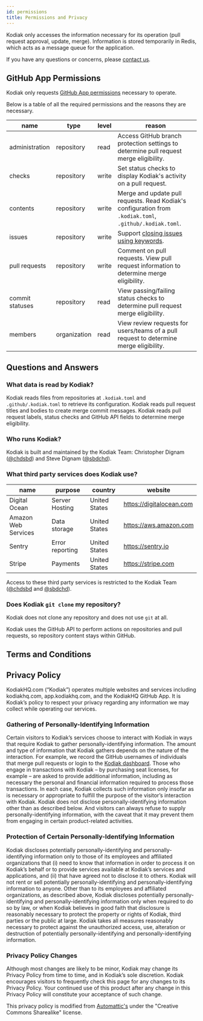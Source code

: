 ```yaml
---
id: permissions
title: Permissions and Privacy
---
```


Kodiak only accesses the information necessary for its operation (pull request approval, update, merge). Information is stored temporarily in Redis, which acts as a message queue for the application.

If you have any questions or concerns, please [contact us](/help).

## GitHub App Permissions

Kodiak only requests [GitHub App permissions](https://developer.github.com/apps/building-github-apps/creating-github-apps-using-url-parameters/#github-app-permissions) necessary to operate.

Below is a table of all the required permissions and the reasons they are necessary.

| name            | type         | level | reason                                                                                                   |
| --------------- | ------------ | ----- | -------------------------------------------------------------------------------------------------------- |
| administration  | repository   | read  | Access GitHub branch protection settings to determine pull request merge eligibility.                    |
| checks          | repository   | write | Set status checks to display Kodiak's activity on a pull request.                                        |
| contents        | repository   | write | Merge and update pull requests. Read Kodiak's configuration from `.kodiak.toml`, `.github/.kodiak.toml`. |
| issues          | repository   | write | Support [closing issues using keywords][issue-keywords].                                                 |
| pull requests   | repository   | write | Comment on pull requests. View pull request information to determine merge eligibility.                  |
| commit statuses | repository   | read  | View passing/failing status checks to determine pull request merge eligibility.                          |
| members         | organization | read  | View review requests for users/teams of a pull request to determine merge eligibility.                   |

[issue-keywords]: https://help.github.com/en/articles/closing-issues-using-keywords

## Questions and Answers

### What data is read by Kodiak?

Kodiak reads files from repositories at `.kodiak.toml` and `.github/.kodiak.toml` to retrieve its configuration. Kodiak reads pull request titles and bodies to create merge commit messages. Kodiak reads pull request labels, status checks and GitHub API fields to determine merge eligibility.

### Who runs Kodiak?

Kodiak is built and maintained by the Kodiak Team: Christopher Dignam ([@chdsbd](https://github.com/chdsbd)) and Steve Dignam ([@sbdchd](https://github.com/sbdchd)).

### What third party services does Kodiak use?

| name                | purpose         | country       | website                  |
| ------------------- | --------------- | ------------- | ------------------------ |
| Digital Ocean       | Server Hosting  | United States | https://digitalocean.com |
| Amazon Web Services | Data storage    | United States | https://aws.amazon.com   |
| Sentry              | Error reporting | United States | https://sentry.io        |
| Stripe              | Payments        | United States | https://stripe.com       |

Access to these third party services is restricted to the Kodiak Team ([@chdsbd](https://github.com/chdsbd) and [@sbdchd](https://github.com/sbdchd)).

### Does Kodiak `git clone` my repository?

Kodiak does not clone any repository and does not use `git` at all.

Kodiak uses the GitHub API to perform actions on repositories and pull requests, so repository content stays within GitHub.

## Terms and Conditions

## Privacy Policy

KodiakHQ.com (“Kodiak”) operates multiple websites and services including kodiakhq.com, app.kodiakhq.com, and the KodiakHQ GitHub App. It is Kodiak’s policy to respect your privacy regarding any information we may collect while operating our services.

### Gathering of Personally-Identifying Information

Certain visitors to Kodiak’s services choose to interact with Kodiak in ways that require Kodiak to gather personally-identifying information. The amount and type of information that Kodiak gathers depends on the nature of the interaction. For example, we record the GitHub usernames of individuals that merge pull requests or login to the [Kodiak dashboard](./dashbobard.md). Those who engage in transactions with Kodiak – by purchasing seat licenses, for example – are asked to provide additional information, including as necessary the personal and financial information required to process those transactions. In each case, Kodiak collects such information only insofar as is necessary or appropriate to fulfill the purpose of the visitor’s interaction with Kodiak. Kodiak does not disclose personally-identifying information other than as described below. And visitors can always refuse to supply personally-identifying information, with the caveat that it may prevent them from engaging in certain product-related activities.

### Protection of Certain Personally-Identifying Information

Kodiak discloses potentially personally-identifying and personally-identifying information only to those of its employees and affiliated organizations that (i) need to know that information in order to process it on Kodiak’s behalf or to provide services available at Kodiak’s services and applications, and (ii) that have agreed not to disclose it to others. Kodiak will not rent or sell potentially personally-identifying and personally-identifying information to anyone. Other than to its employees and affiliated organizations, as described above, Kodiak discloses potentially personally-identifying and personally-identifying information only when required to do so by law, or when Kodiak believes in good faith that disclosure is reasonably necessary to protect the property or rights of Kodiak, third parties or the public at large. Kodiak takes all measures reasonably necessary to protect against the unauthorized access, use, alteration or destruction of potentially personally-identifying and personally-identifying information.

### Privacy Policy Changes

Although most changes are likely to be minor, Kodiak may change its Privacy Policy from time to time, and in Kodiak’s sole discretion. Kodiak encourages visitors to frequently check this page for any changes to its Privacy Policy. Your continued use of this product after any change in this Privacy Policy will constitute your acceptance of such change.

This privacy policy is modified from [Automattic's](http://web.archive.org/web/20101121173137/http://automattic.com/privacy/) under the "Creative Commons Sharealike" license.
